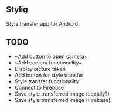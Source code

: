 ## Stylig
Style transfer app for Android

## TODO
- ~Add button to open camera~
- ~Add camera functionality~
- Display picture taken
- Add button for style transfer
- Style transfer functionality
- Connect to Firebase
- Save style transferred image (Locally?)
- Save style transferred image (Firebase)

